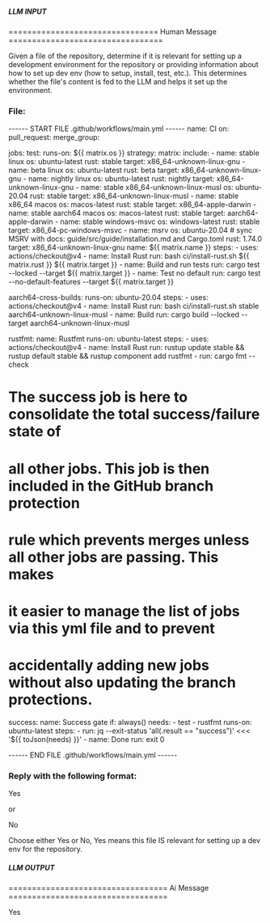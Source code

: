 ##### LLM INPUT #####
================================ Human Message =================================

Given a file of the repository, determine if it is relevant for setting up a development environment for the repository or providing information about how to set up dev env (how to setup, install, test, etc.). This determines whether the file's content is fed to the LLM and helps it set up the environment.

### File:
------ START FILE .github/workflows/main.yml ------
name: CI
on:
  pull_request:
  merge_group:

jobs:
  test:
    runs-on: ${{ matrix.os }}
    strategy:
      matrix:
        include:
          - name: stable linux
            os: ubuntu-latest
            rust: stable
            target: x86_64-unknown-linux-gnu
          - name: beta linux
            os: ubuntu-latest
            rust: beta
            target: x86_64-unknown-linux-gnu
          - name: nightly linux
            os: ubuntu-latest
            rust: nightly
            target: x86_64-unknown-linux-gnu
          - name: stable x86_64-unknown-linux-musl
            os: ubuntu-20.04
            rust: stable
            target: x86_64-unknown-linux-musl
          - name: stable x86_64 macos
            os: macos-latest
            rust: stable
            target: x86_64-apple-darwin
          - name: stable aarch64 macos
            os: macos-latest
            rust: stable
            target: aarch64-apple-darwin
          - name: stable windows-msvc
            os: windows-latest
            rust: stable
            target: x86_64-pc-windows-msvc
          - name: msrv
            os: ubuntu-20.04
            # sync MSRV with docs: guide/src/guide/installation.md and Cargo.toml
            rust: 1.74.0
            target: x86_64-unknown-linux-gnu
    name: ${{ matrix.name }}
    steps:
    - uses: actions/checkout@v4
    - name: Install Rust
      run: bash ci/install-rust.sh ${{ matrix.rust }} ${{ matrix.target }}
    - name: Build and run tests
      run: cargo test --locked --target ${{ matrix.target }}
    - name: Test no default
      run: cargo test --no-default-features --target ${{ matrix.target }}

  aarch64-cross-builds:
    runs-on: ubuntu-20.04
    steps:
    - uses: actions/checkout@v4
    - name: Install Rust
      run: bash ci/install-rust.sh stable aarch64-unknown-linux-musl
    - name: Build
      run: cargo build --locked --target aarch64-unknown-linux-musl

  rustfmt:
    name: Rustfmt
    runs-on: ubuntu-latest
    steps:
    - uses: actions/checkout@v4
    - name: Install Rust
      run: rustup update stable && rustup default stable && rustup component add rustfmt
    - run: cargo fmt --check

  # The success job is here to consolidate the total success/failure state of
  # all other jobs. This job is then included in the GitHub branch protection
  # rule which prevents merges unless all other jobs are passing. This makes
  # it easier to manage the list of jobs via this yml file and to prevent
  # accidentally adding new jobs without also updating the branch protections.
  success:
    name: Success gate
    if: always()
    needs:
      - test
      - rustfmt
    runs-on: ubuntu-latest
    steps:
      - run: jq --exit-status 'all(.result == "success")' <<< '${{ toJson(needs) }}'
      - name: Done
        run: exit 0

------ END FILE .github/workflows/main.yml ------

### Reply with the following format:

<rel>Yes</rel>

or

<rel>No</rel>

Choose either Yes or No, Yes means this file IS relevant for setting up a dev env for the repository.

##### LLM OUTPUT #####
================================== Ai Message ==================================

<rel>Yes</rel>
